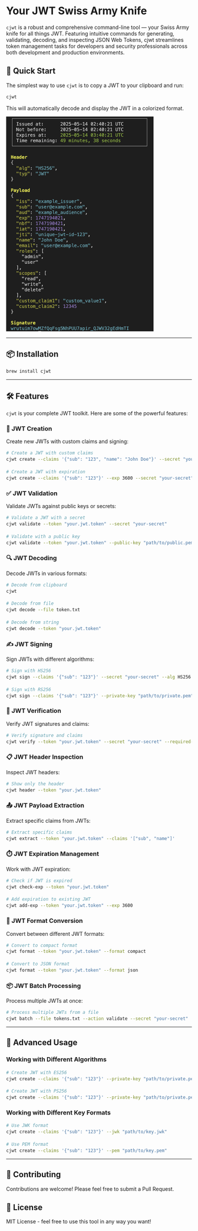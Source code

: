 # Your JWT Swiss Army Knife

`cjwt` is a robust and comprehensive command-line tool — your Swiss Army knife for all things JWT. Featuring intuitive commands for generating, validating, decoding, and inspecting JSON Web Tokens, cjwt streamlines token management tasks for developers and security professionals across both development and production environments.

## 🚀 Quick Start

The simplest way to use `cjwt` is to copy a JWT to your clipboard and run:

```bash
cjwt
```

This will automatically decode and display the JWT in a colorized format.

<img src="assets/screenshot.png" alt="cjwt in action" width="400"/>

---

## 📦 Installation

```bash
brew install cjwt
```

---

## 🛠️ Features

`cjwt` is your complete JWT toolkit. Here are some of the powerful features:

### 🔨 JWT Creation

Create new JWTs with custom claims and signing:

```bash
# Create a JWT with custom claims
cjwt create --claims '{"sub": "123", "name": "John Doe"}' --secret "your-secret"

# Create a JWT with expiration
cjwt create --claims '{"sub": "123"}' --exp 3600 --secret "your-secret"
```

### ✅ JWT Validation

Validate JWTs against public keys or secrets:

```bash
# Validate a JWT with a secret
cjwt validate --token "your.jwt.token" --secret "your-secret"

# Validate with a public key
cjwt validate --token "your.jwt.token" --public-key "path/to/public.pem"
```

### 🔍 JWT Decoding

Decode JWTs in various formats:

```bash
# Decode from clipboard
cjwt

# Decode from file
cjwt decode --file token.txt

# Decode from string
cjwt decode --token "your.jwt.token"
```

### ✍️ JWT Signing

Sign JWTs with different algorithms:

```bash
# Sign with HS256
cjwt sign --claims '{"sub": "123"}' --secret "your-secret" --alg HS256

# Sign with RS256
cjwt sign --claims '{"sub": "123"}' --private-key "path/to/private.pem" --alg RS256
```

### 🔐 JWT Verification

Verify JWT signatures and claims:

```bash
# Verify signature and claims
cjwt verify --token "your.jwt.token" --secret "your-secret" --required-claims '["sub", "exp"]'
```

### 📋 JWT Header Inspection

Inspect JWT headers:

```bash
# Show only the header
cjwt header --token "your.jwt.token"
```

### 📤 JWT Payload Extraction

Extract specific claims from JWTs:

```bash
# Extract specific claims
cjwt extract --token "your.jwt.token" --claims '["sub", "name"]'
```

### ⏱️ JWT Expiration Management

Work with JWT expiration:

```bash
# Check if JWT is expired
cjwt check-exp --token "your.jwt.token"

# Add expiration to existing JWT
cjwt add-exp --token "your.jwt.token" --exp 3600
```

### 🔄 JWT Format Conversion

Convert between different JWT formats:

```bash
# Convert to compact format
cjwt format --token "your.jwt.token" --format compact

# Convert to JSON format
cjwt format --token "your.jwt.token" --format json
```

### 📦 JWT Batch Processing

Process multiple JWTs at once:

```bash
# Process multiple JWTs from a file
cjwt batch --file tokens.txt --action validate --secret "your-secret"
```

---

## 🔧 Advanced Usage

### Working with Different Algorithms

```bash
# Create JWT with ES256
cjwt create --claims '{"sub": "123"}' --private-key "path/to/private.pem" --alg ES256

# Create JWT with PS256
cjwt create --claims '{"sub": "123"}' --private-key "path/to/private.pem" --alg PS256
```

### Working with Different Key Formats

```bash
# Use JWK format
cjwt create --claims '{"sub": "123"}' --jwk "path/to/key.jwk"

# Use PEM format
cjwt create --claims '{"sub": "123"}' --pem "path/to/key.pem"
```

---

## 🤝 Contributing

Contributions are welcome! Please feel free to submit a Pull Request.

## 📄 License

MIT License - feel free to use this tool in any way you want!
